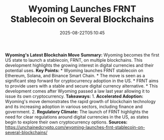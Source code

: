 ﻿---
title: "Wyoming Launches FRNT Stablecoin on Several Blockchains"
date: "2025-08-22T05:10:45"
category: "Markets"
summary: ""
slug: "wyoming launches frnt stablecoin on several blockchains"
source_urls:
  - "https://unchainedcrypto.com/wyoming-launches-frnt-stablecoin-on-several-blockchains/"
seo:
  title: "Wyoming Launches FRNT Stablecoin on Several Blockchains | Hash n Hedge"
  description: ""
  keywords: ["news", "markets", "brief"]
---
**Wyoming's Latest Blockchain Move**  **Summary:** Wyoming becomes the first US state to launch a stablecoin, FRNT, on multiple blockchains. This development highlights the growing interest in digital currencies and their potential uses.  **Key Points:**  * Wyoming launches FRNT stablecoin on Ethereum, Solana, and Binance Smart Chain. * The move is seen as a significant step forward for cryptocurrency adoption in the US. * FRNT aims to provide users with a stable and secure digital currency alternative. * This development comes after Wyoming passed a law last year allowing it to issue its own cryptocurrency.  **Takeaways:**  1. **Accelerated Adoption:** Wyoming's move demonstrates the rapid growth of blockchain technology and its increasing adoption in various sectors, including finance and government. 2. **Regulatory Climate:** The launch of FRNT highlights the need for clear regulations around digital currencies in the US, as states begin to explore their own cryptocurrency options.  **Sources:**  https://unchainedcrypto.com/wyoming-launches-frnt-stablecoin-on-several-blockchains/ 
